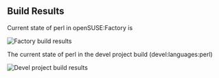 
## Build Results

Current state of perl in openSUSE:Factory is

![Factory build results](https://br.opensuse.org/status/openSUSE:Factory/perl-Data-ObjectDriver/standard)

The current state of perl in the devel project build (devel:languages:perl)

![Devel project build results](https://br.opensuse.org/status/devel:languages:perl/perl-Data-ObjectDriver)


